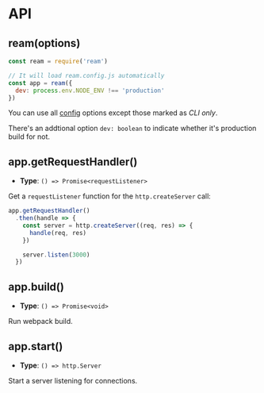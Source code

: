 # API

## ream(options)

```js
const ream = require('ream')

// It will load ream.config.js automatically
const app = ream({
  dev: process.env.NODE_ENV !== 'production'
})
```

You can use all [config](./config.md) options except those marked as _CLI only_.

There's an addtional option `dev: boolean` to indicate whether it's production build for not.

## app.getRequestHandler()

- __Type__: `() => Promise<requestListener>`

Get a `requestListener` function for the `http.createServer` call:

```js
app.getRequestHandler()
  .then(handle => {
    const server = http.createServer((req, res) => {
      handle(req, res)
    })

    server.listen(3000)
  })
```

## app.build()

- __Type__: `() => Promise<void>`

Run webpack build.

## app.start()

- __Type__: `() => http.Server`

Start a server listening for connections.
